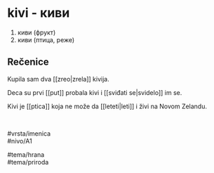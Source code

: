 # kivi - киви

1. киви (фрукт)  
2. киви (птица, реже)  

## Rečenice

Kupila sam dva [[zreo|zrela]] kivija.  

Deca su prvi [[put]] probala kivi i [[sviđati se|svidelo]] im se.  

Kivi je [[ptica]] koja ne može da [[leteti|leti]] i živi na Novom Zelandu.  

<br>

#vrsta/imenica  
#nivo/A1  

#tema/hrana  
#tema/priroda  
